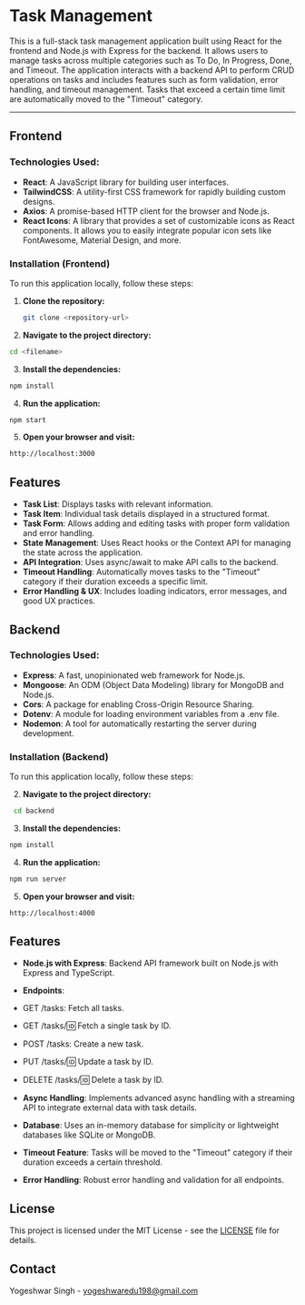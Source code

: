 # Task Management

This is a full-stack task management application built using React for the frontend and Node.js with Express for the backend. It allows users to manage tasks across multiple categories such as To Do, In Progress, Done, and Timeout. The application interacts with a backend API to perform CRUD operations on tasks and includes features such as form validation, error handling, and timeout management. Tasks that exceed a certain time limit are automatically moved to the "Timeout" category.

---

## Frontend

### Technologies Used:
- **React**: A JavaScript library for building user interfaces.
- **TailwindCSS**: A utility-first CSS framework for rapidly building custom designs.
- **Axios**: A promise-based HTTP client for the browser and Node.js.
- **React Icons**: A library that provides a set of customizable icons as React components. It allows you to easily integrate popular icon sets like FontAwesome, Material Design, and more.


### Installation (Frontend)

To run this application locally, follow these steps:

1. **Clone the repository:**
   ```bash
   git clone <repository-url>
   ```

2. **Navigate to the project directory:**
```bash
cd <filename>
```

3. **Install the dependencies:**
```bash
npm install
```
4. **Run the application:**
```bash
npm start
```
5. **Open your browser and visit:**
```bash
http://localhost:3000
```

## Features

- **Task List**: Displays tasks with relevant information.
- **Task Item**: Individual task details displayed in a structured format.
- **Task Form**: Allows adding and editing tasks with proper form validation and error handling.
- **State Management**: Uses React hooks or the Context API for managing the state across the application.
- **API Integration**: Uses async/await to make API calls to the backend.
- **Timeout Handling**: Automatically moves tasks to the "Timeout" category if their duration exceeds a specific limit.
- **Error Handling & UX**: Includes loading indicators, error messages, and good UX practices.

## Backend
### Technologies Used:

- **Express**: A fast, unopinionated web framework for Node.js.
- **Mongoose**: An ODM (Object Data Modeling) library for MongoDB and Node.js.
- **Cors**: A package for enabling Cross-Origin Resource Sharing.
- **Dotenv**: A module for loading environment variables from a .env file.
- **Nodemon**: A tool for automatically restarting the server during development.


### Installation (Backend)

To run this application locally, follow these steps:


2. **Navigate to the project directory:**
```bash
 cd backend
```

3. **Install the dependencies:**
```bash
npm install
```
4. **Run the application:**
```bash
npm run server
```
5. **Open your browser and visit:**
```bash
http://localhost:4000
```

## Features
- **Node.js with Express**: Backend API framework built on Node.js with Express and TypeScript.
- **Endpoints**:
- GET /tasks: Fetch all tasks.
- GET /tasks/:id: Fetch a single task by ID.
- POST /tasks: Create a new task.
- PUT /tasks/:id: Update a task by ID.
- DELETE /tasks/:id: Delete a task by ID.

- **Async Handling**: Implements advanced async handling with a streaming API to integrate external data with task details.
- **Database**: Uses an in-memory database for simplicity or lightweight databases like SQLite or MongoDB.
- **Timeout Feature**: Tasks will be moved to the "Timeout" category if their duration exceeds a certain threshold.
- **Error Handling**: Robust error handling and validation for all endpoints.

## License
This project is licensed under the MIT License - see the [LICENSE](LICENSE) file for details.

## Contact
Yogeshwar Singh - yogeshwaredu198@gmail.com

